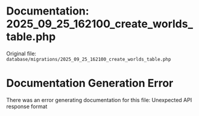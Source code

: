 # Documentation: 2025_09_25_162100_create_worlds_table.php

Original file: `database/migrations/2025_09_25_162100_create_worlds_table.php`

# Documentation Generation Error

There was an error generating documentation for this file: Unexpected API response format